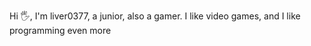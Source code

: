 Hi 🖐, I'm liver0377, a junior, also a gamer. I like video games, and I like programming even more


  

